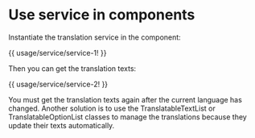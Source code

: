 <!-- ======================================================================
--- Search engine
title:          Use service in components
keywords:       service
description:    Use service in components.
--- Menu system
order:          50
text:           Use service in components
hidden:         false
umbel:          false
--- Page properties
id:             
document:       
layout:         layout-2-left
$-left:         #side-menu
searchable:     true
--- Side menu
side-menu-root:     /documentation
side-menu-header:   Documentation
side-menu-top:      
side-menu-depth:    2
======================================================================= -->

# Use service in components

Instantiate the translation service in the component:

{{ usage/service/service-1! }}

Then you can get the translation texts:

{{ usage/service/service-2! }}

You must get the translation texts again after the current language has changed.
Another solution is to use the TranslatableTextList or TranslatableOptionList
classes to manage the translations because they update their texts automatically.
